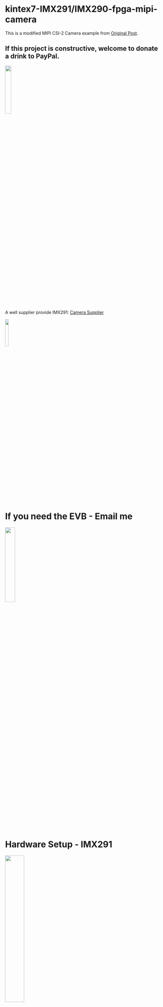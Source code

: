 # kintex7-IMX291/IMX290-fpga-mipi-camera

This is a modified MIPI CSI-2 Camera example from <a href="https://github.com/gatecat/CSI2Rx.git" target="_blank">Original Post</a>.

## If this project is constructive, welcome to donate a drink to PayPal.

<img src="https://github.com/briansune/FPGA-Camera-MIPI-DVP-Verilog/assets/29487339/75ccc568-4f17-48a1-b2af-20211f98896c" style="height:20%; width:20%">

A well supplier provide IMX291: <a href="https://item.taobao.com/item.htm?spm=a1z10.3-c-s.w4002-24073975661.11.194256001JL8jb&id=677920938448" target="_blank">Camera Supplier</a>

<img src="https://user-images.githubusercontent.com/29487339/229046684-51b0e048-3f86-46af-b3c9-974c902ab2e2.png" style="height:15%; width:15%">

# If you need the EVB - Email me

<img src="https://user-images.githubusercontent.com/29487339/204751996-902270a7-61d3-4f8a-b939-0c7ecb49a5ae.JPG" style="height:25%; width:25%">

# Hardware Setup - IMX291

<img src="https://user-images.githubusercontent.com/29487339/229047866-c5f21451-209e-49c3-b2ce-65452e826b1d.png" style="height:35%; width:35%">

# Result - Fish-Eye Lense

<img src="https://user-images.githubusercontent.com/29487339/229048238-f26d4a28-21ab-459a-8589-ad86a683a1c9.png" style="height:45%; width:45%"> <img src="https://user-images.githubusercontent.com/29487339/229048296-1254e9cd-ed08-41a6-b5a9-9ea8e2a91043.png" style="height:45%; width:45%">


# Vivado Blocks

<img src="https://user-images.githubusercontent.com/29487339/196951043-0649ad0d-74d4-42f2-b8c0-5e2d63f34c53.png" style="height:65%; width:65%">

# FPGA internal signal and blocks - Default Pull Revision

<img src="https://user-images.githubusercontent.com/29487339/196950609-b47ecddc-800b-431a-9deb-84fcb5511949.png" style="height:65%; width:65%">

# FPGA internal signal and blocks - Updated Revision

<img src="https://user-images.githubusercontent.com/29487339/196950829-e15dc529-da8d-4d3e-bb8b-f1dc68686735.png" style="height:65%; width:65%">
